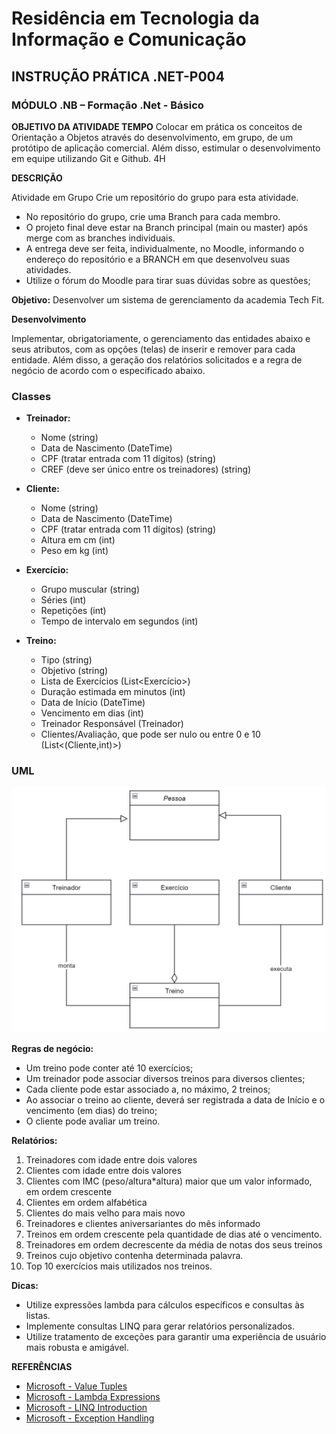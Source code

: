 # Residência em Tecnologia da Informação e Comunicação
## INSTRUÇÃO PRÁTICA .NET-P004
### MÓDULO .NB – Formação .Net - Básico

**OBJETIVO DA ATIVIDADE TEMPO**
Colocar em prática os conceitos de Orientação a Objetos através do desenvolvimento, em grupo, de um protótipo de aplicação comercial. Além disso, estimular o desenvolvimento em equipe utilizando Git e Github.
4H

**DESCRIÇÃO**

Atividade em Grupo
Crie um repositório do grupo para esta atividade.
- No repositório do grupo, crie uma Branch para cada membro.
- O projeto final deve estar na Branch principal (main ou master) após merge com as branches individuais.
- A entrega deve ser feita, individualmente, no Moodle, informando o endereço do repositório e a BRANCH em que desenvolveu suas atividades.
- Utilize o fórum do Moodle para tirar suas dúvidas sobre as questões;

**Objetivo:**
Desenvolver um sistema de gerenciamento da academia Tech Fit.

**Desenvolvimento**

Implementar, obrigatoriamente, o gerenciamento das entidades abaixo e seus atributos, com as opções (telas) de inserir e remover para cada entidade. Além disso, a geração dos relatórios solicitados e a regra de negócio de acordo com o especificado abaixo.

### Classes
- **Treinador:**
  - Nome (string)
  - Data de Nascimento (DateTime)
  - CPF (tratar entrada com 11 dígitos) (string)
  - CREF (deve ser único entre os treinadores) (string)

- **Cliente:**
  - Nome (string)
  - Data de Nascimento (DateTime)
  - CPF (tratar entrada com 11 dígitos) (string)
  - Altura em cm (int)
  - Peso em kg (int)

- **Exercício:**
  - Grupo muscular (string)
  - Séries (int)
  - Repetições (int)
  - Tempo de intervalo em segundos (int)

- **Treino:**
  - Tipo (string)
  - Objetivo (string)
  - Lista de Exercícios (List<Exercício>)
  - Duração estimada em minutos (int)
  - Data de Início (DateTime)
  - Vencimento em dias (int)
  - Treinador Responsável (Treinador)
  - Clientes/Avaliação, que pode ser nulo ou entre 0 e 10 (List<(Cliente,int)>)

### UML

![UML](imagem1.png)


**Regras de negócio:**
- Um treino pode conter até 10 exercícios;
- Um treinador pode associar diversos treinos para diversos clientes;
- Cada cliente pode estar associado a, no máximo, 2 treinos;
- Ao associar o treino ao cliente, deverá ser registrada a data de Início e o vencimento (em dias) do treino;
- O cliente pode avaliar um treino.

**Relatórios:**
1. Treinadores com idade entre dois valores
2. Clientes com idade entre dois valores
3. Clientes com IMC (peso/altura*altura) maior que um valor informado, em ordem crescente
4. Clientes em ordem alfabética
5. Clientes do mais velho para mais novo
6. Treinadores e clientes aniversariantes do mês informado
7. Treinos em ordem crescente pela quantidade de dias até o vencimento.
8. Treinadores em ordem decrescente da média de notas dos seus treinos
9. Treinos cujo objetivo contenha determinada palavra.
10. Top 10 exercícios mais utilizados nos treinos.

**Dicas:**
- Utilize expressões lambda para cálculos específicos e consultas às listas.
- Implemente consultas LINQ para gerar relatórios personalizados.
- Utilize tratamento de exceções para garantir uma experiência de usuário mais robusta e amigável.

**REFERÊNCIAS**
- [Microsoft - Value Tuples](https://learn.microsoft.com/pt-br/dotnet/csharp/language-reference/builtintypes/value-tuples)
- [Microsoft - Lambda Expressions](https://learn.microsoft.com/pt-br/dotnet/csharp/language-reference/operators/lambda-expressions)
- [Microsoft - LINQ Introduction](https://learn.microsoft.com/pt-br/dotnet/csharp/programmingguide/concepts/linq/introduction-to-linq-queries)
- [Microsoft - Exception Handling](https://learn.microsoft.com/pt-br/dotnet/csharp/fundamentals/exceptions/)
